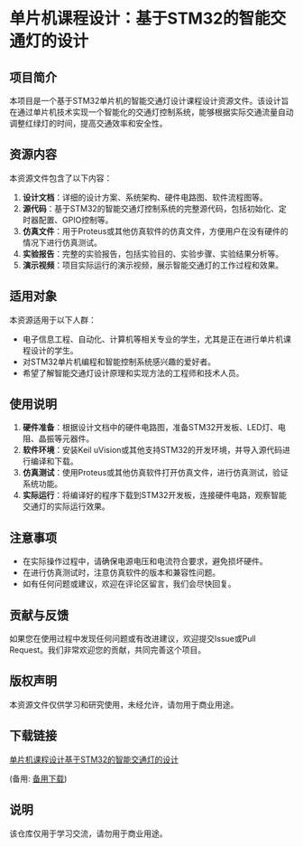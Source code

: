 # 单片机课程设计：基于STM32的智能交通灯的设计

## 项目简介

本项目是一个基于STM32单片机的智能交通灯设计课程设计资源文件。该设计旨在通过单片机技术实现一个智能化的交通灯控制系统，能够根据实际交通流量自动调整红绿灯的时间，提高交通效率和安全性。

## 资源内容

本资源文件包含了以下内容：

1. **设计文档**：详细的设计方案、系统架构、硬件电路图、软件流程图等。
2. **源代码**：基于STM32的智能交通灯控制系统的完整源代码，包括初始化、定时器配置、GPIO控制等。
3. **仿真文件**：用于Proteus或其他仿真软件的仿真文件，方便用户在没有硬件的情况下进行仿真测试。
4. **实验报告**：完整的实验报告，包括实验目的、实验步骤、实验结果分析等。
5. **演示视频**：项目实际运行的演示视频，展示智能交通灯的工作过程和效果。

## 适用对象

本资源适用于以下人群：

- 电子信息工程、自动化、计算机等相关专业的学生，尤其是正在进行单片机课程设计的学生。
- 对STM32单片机编程和智能控制系统感兴趣的爱好者。
- 希望了解智能交通灯设计原理和实现方法的工程师和技术人员。

## 使用说明

1. **硬件准备**：根据设计文档中的硬件电路图，准备STM32开发板、LED灯、电阻、晶振等元器件。
2. **软件环境**：安装Keil uVision或其他支持STM32的开发环境，并导入源代码进行编译和下载。
3. **仿真测试**：使用Proteus或其他仿真软件打开仿真文件，进行仿真测试，验证系统功能。
4. **实际运行**：将编译好的程序下载到STM32开发板，连接硬件电路，观察智能交通灯的实际运行效果。

## 注意事项

- 在实际操作过程中，请确保电源电压和电流符合要求，避免损坏硬件。
- 在进行仿真测试时，注意仿真软件的版本和兼容性问题。
- 如有任何问题或建议，欢迎在评论区留言，我们会尽快回复。

## 贡献与反馈

如果您在使用过程中发现任何问题或有改进建议，欢迎提交Issue或Pull Request。我们非常欢迎您的贡献，共同完善这个项目。

## 版权声明

本资源文件仅供学习和研究使用，未经允许，请勿用于商业用途。

## 下载链接
[单片机课程设计基于STM32的智能交通灯的设计](https://pan.quark.cn/s/39904ac162e7) 

(备用: [备用下载](https://pan.baidu.com/s/1eAVrFLLLXY6HUBEKvQuyXQ?pwd=1234))

## 说明

该仓库仅用于学习交流，请勿用于商业用途。
